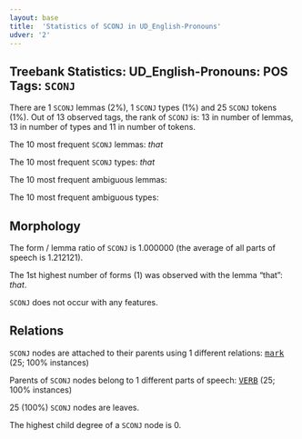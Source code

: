 ```yaml
---
layout: base
title:  'Statistics of SCONJ in UD_English-Pronouns'
udver: '2'
---
```


## Treebank Statistics: UD_English-Pronouns: POS Tags: `SCONJ`

There are 1 `SCONJ` lemmas (2%), 1 `SCONJ` types (1%) and 25 `SCONJ` tokens (1%).
Out of 13 observed tags, the rank of `SCONJ` is: 13 in number of lemmas, 13 in number of types and 11 in number of tokens.

The 10 most frequent `SCONJ` lemmas: <em>that</em>

The 10 most frequent `SCONJ` types:  <em>that</em>

The 10 most frequent ambiguous lemmas: 

The 10 most frequent ambiguous types:  



## Morphology

The form / lemma ratio of `SCONJ` is 1.000000 (the average of all parts of speech is 1.212121).

The 1st highest number of forms (1) was observed with the lemma “that”: <em>that</em>.

`SCONJ` does not occur with any features.


## Relations

`SCONJ` nodes are attached to their parents using 1 different relations: <tt><a href="en_pronouns-dep-mark.html">mark</a></tt> (25; 100% instances)

Parents of `SCONJ` nodes belong to 1 different parts of speech: <tt><a href="en_pronouns-pos-VERB.html">VERB</a></tt> (25; 100% instances)

25 (100%) `SCONJ` nodes are leaves.

The highest child degree of a `SCONJ` node is 0.

